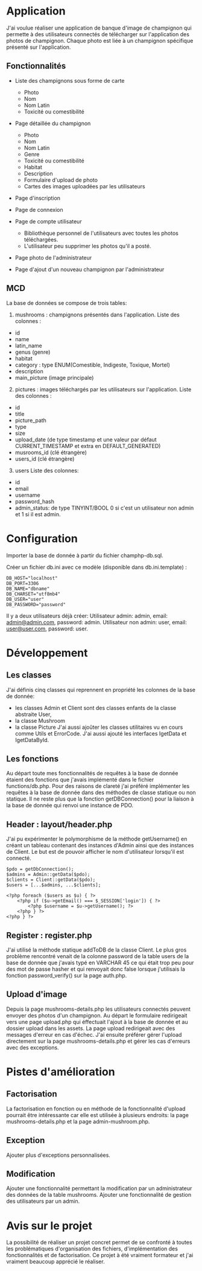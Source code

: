 # Application

J'ai voulue réaliser une application de banque d'image de champignon qui permette à des utilisateurs
connectés de télécharger sur l'application des photos de champignon.
Chaque photo est liée à un champignon spécifique présenté sur l'application.
## Fonctionnalités

* Liste des champignons sous forme de carte
    * Photo
    * Nom
    * Nom Latin
    * Toxicité ou comestibilité

* Page détaillée du champignon
    * Photo
    * Nom
    * Nom Latin
    * Genre
    * Toxicité ou comestibilité
    * Habitat
    * Description
    * Formulaire d'upload de photo
    * Cartes des images uploadées par les utilisateurs

* Page d'inscription

* Page de connexion

* Page de compte utilisateur
    * Bibliothèque personnel de l'utilisateurs avec toutes les photos téléchargées.
    * L'utilisateur peu supprimer les photos qu'il a posté.

* Page photo de l'administrateur

* Page d'ajout d'un nouveau champignon par l'administrateur

## MCD

La base de données se compose de trois tables:

1. mushrooms : champignons présentés dans l'application.
Liste des colonnes :
* id
* name
* latin_name
* genus (genre)
* habitat
* category : type ENUM(Comestible, Indigeste, Toxique, Mortel)
* description
* main_picture (image principale)

2. pictures : images téléchargés par les utilisateurs sur l'application.
Liste des colonnes :
* id
* title
* picture_path
* type
* size
* upload_date (de type timestamp et une valeur par défaut CURRENT_TIMESTAMP et extra en DEFAULT_GENERATED)
* musrooms_id (clé étrangère)
* users_id (clé étrangère)

3. users
Liste des colonnes:
* id
* email
* username
* password_hash
* admin_status: de type TINYINT/BOOL 0 si c'est un utilisateur non admin et 1 si il est admin.

# Configuration

Importer la base de donnée à partir du fichier champhp-db.sql.

Créer un fichier db.ini avec ce modèle (disponible dans db.ini.template) :
```
DB_HOST="localhost"
DB_PORT=3306
DB_NAME="dbname"
DB_CHARSET="utf8mb4"
DB_USER="user"
DB_PASSWORD="password"
```

Il y a deux utilisateurs déjà créer:
Utilisateur admin: admin, email: admin@admin.com, password: admin.
Utilisateur non admin: user, email: user@user.com, password: user.

# Développement

## Les classes

J'ai définis cinq classes qui reprennent en propriété les colonnes de la base de donnée:
* les classes Admin et Client sont des classes enfants de la classe abstraite User, 
* la classe Mushroom 
* la classe Picture
J'ai aussi ajoûter les classes utilitaires vu en cours comme Utils et ErrorCode.
J'ai aussi ajouté les interfaces IgetData et IgetDataById.

## Les fonctions

Au départ toute mes fonctionnalités de requêtes à la base de donnée étaient des fonctions que j'avais implémenté dans le fichier functions/db.php. Pour des raisons de clareté j'ai préféré implémenter les requêtes à la base de donnée dans des méthodes de classe statique ou non statique.
Il ne reste plus que la fonction getDBConnection() pour la liaison à la base de donnée qui renvoi une instance de PDO.

## Header : layout/header.php

J'ai pu expérimenter le polymorphisme de la méthode getUsername() en créant un tableau contenant des instances d'Admin ainsi que des instances de Client. Le but est de pouvoir afficher le nom d'utilisateur lorsqu'il est connecté.

```
$pdo = getDbConnection();
$admins = Admin::getData($pdo);    
$clients = Client::getData($pdo);    
$users = [...$admins, ...$clients];
```

```
<?php foreach ($users as $u) { ?>
    <?php if ($u->getEmail() === $_SESSION['login']) { ?>
        <?php $username = $u->getUsername(); ?>
    <?php } ?>
<?php } ?>
```

## Register : register.php

J'ai utilisé la méthode statique addToDB de la classe Client. Le plus gros problème rencontré venait de la colonne password de la table users de la base de donnée que j'avais typé en VARCHAR 45 ce qui était trop peu pour des mot de passe hasher et qui renvoyait donc false lorsque j'utilisais la fonction password_verify() sur la page auth.php.

## Upload d'image

Depuis la page mushrooms-details.php les utilisateurs connectés peuvent envoyer des photos d'un champignon. Au départ le formulaire redirigeait vers une page upload.php qui éffectuait l'ajout à la base de donnée et au dossier upload dans les assets. La page upload redirigeait avec des messages d'erreur en cas d'échec. J'ai ensuite préférer gérer l'upload directement sur la page mushrooms-details.php et gérer les cas d'erreurs avec des exceptions.

# Pistes d'amélioration

## Factorisation
La factorisation en fonction ou en méthode de la fonctionnalité d'upload pourrait être intéressante car elle est utilisée à plusieurs endroits: la page mushrooms-details.php et la page admin-mushroom.php.

## Exception
Ajouter plus d'exceptions personnalisées.

## Modification
Ajouter une fonctionnalité permettant la modification par un administrateur des données de la table mushrooms.
Ajouter une fonctionnalité de gestion des utilisateurs par un admin.

# Avis sur le projet
La possibilité de réaliser un projet concret permet de se confronté à toutes les problématiques d'organisation des fichiers, d'implémentation des fonctionnalités et de factorisation.
Ce projet à été vraiment formateur et j'ai vraiment beaucoup apprécié le réaliser.






